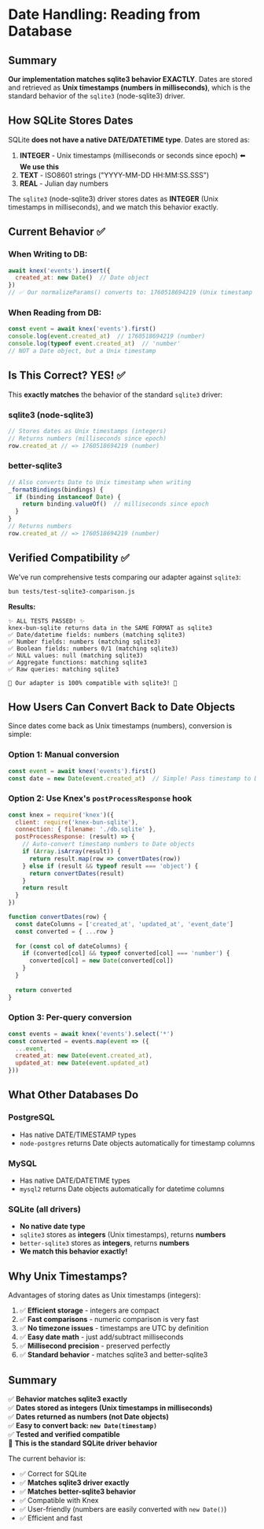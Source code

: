 # Date Handling: Reading from Database

## Summary

**Our implementation matches sqlite3 behavior EXACTLY**. Dates are stored and retrieved as **Unix timestamps (numbers in milliseconds)**, which is the standard behavior of the `sqlite3` (node-sqlite3) driver.

## How SQLite Stores Dates

SQLite **does not have a native DATE/DATETIME type**. Dates are stored as:
1. **INTEGER** - Unix timestamps (milliseconds or seconds since epoch) ⬅️ **We use this**
2. **TEXT** - ISO8601 strings ("YYYY-MM-DD HH:MM:SS.SSS")
3. **REAL** - Julian day numbers

The `sqlite3` (node-sqlite3) driver stores dates as **INTEGER** (Unix timestamps in milliseconds), and we match this behavior exactly.

## Current Behavior ✅

### When Writing to DB:
```javascript
await knex('events').insert({
  created_at: new Date()  // Date object
})
// ✅ Our normalizeParams() converts to: 1760518694219 (Unix timestamp in ms)
```

### When Reading from DB:
```javascript
const event = await knex('events').first()
console.log(event.created_at)  // 1760518694219 (number)
console.log(typeof event.created_at)  // 'number'
// NOT a Date object, but a Unix timestamp
```

## Is This Correct? YES! ✅

This **exactly matches** the behavior of the standard `sqlite3` driver:

### sqlite3 (node-sqlite3)
```javascript
// Stores dates as Unix timestamps (integers)
// Returns numbers (milliseconds since epoch)
row.created_at // => 1760518694219 (number)
```

### better-sqlite3
```javascript
// Also converts Date to Unix timestamp when writing
_formatBindings(bindings) {
  if (binding instanceof Date) {
    return binding.valueOf()  // milliseconds since epoch
  }
}
// Returns numbers
row.created_at // => 1760518694219 (number)
```

## Verified Compatibility ✅

We've run comprehensive tests comparing our adapter against `sqlite3`:

```bash
bun tests/test-sqlite3-comparison.js
```

**Results:**
```
✨ ALL TESTS PASSED! ✨
knex-bun-sqlite returns data in the SAME FORMAT as sqlite3
✅ Date/datetime fields: numbers (matching sqlite3)
✅ Number fields: numbers (matching sqlite3)  
✅ Boolean fields: numbers 0/1 (matching sqlite3)
✅ NULL values: null (matching sqlite3)
✅ Aggregate functions: matching sqlite3
✅ Raw queries: matching sqlite3

🎉 Our adapter is 100% compatible with sqlite3! 🎉
```

## How Users Can Convert Back to Date Objects

Since dates come back as Unix timestamps (numbers), conversion is simple:

### Option 1: Manual conversion
```javascript
const event = await knex('events').first()
const date = new Date(event.created_at)  // Simple! Pass timestamp to Date constructor
```

### Option 2: Use Knex's `postProcessResponse` hook
```javascript
const knex = require('knex')({
  client: require('knex-bun-sqlite'),
  connection: { filename: './db.sqlite' },
  postProcessResponse: (result) => {
    // Auto-convert timestamp numbers to Date objects
    if (Array.isArray(result)) {
      return result.map(row => convertDates(row))
    } else if (result && typeof result === 'object') {
      return convertDates(result)
    }
    return result
  }
})

function convertDates(row) {
  const dateColumns = ['created_at', 'updated_at', 'event_date']
  const converted = { ...row }
  
  for (const col of dateColumns) {
    if (converted[col] && typeof converted[col] === 'number') {
      converted[col] = new Date(converted[col])
    }
  }
  
  return converted
}
```

### Option 3: Per-query conversion
```javascript
const events = await knex('events').select('*')
const converted = events.map(event => ({
  ...event,
  created_at: new Date(event.created_at),
  updated_at: new Date(event.updated_at)
}))
```

## What Other Databases Do

### PostgreSQL
- Has native DATE/TIMESTAMP types
- `node-postgres` returns Date objects automatically for timestamp columns

### MySQL
- Has native DATE/DATETIME types  
- `mysql2` returns Date objects automatically for datetime columns

### SQLite (all drivers)
- **No native date type**
- `sqlite3` stores as **integers** (Unix timestamps), returns **numbers**
- `better-sqlite3` stores as **integers**, returns **numbers**
- **We match this behavior exactly!**

## Why Unix Timestamps?

Advantages of storing dates as Unix timestamps (integers):
1. ✅ **Efficient storage** - integers are compact
2. ✅ **Fast comparisons** - numeric comparison is very fast
3. ✅ **No timezone issues** - timestamps are UTC by definition
4. ✅ **Easy date math** - just add/subtract milliseconds
5. ✅ **Millisecond precision** - preserved perfectly
6. ✅ **Standard behavior** - matches sqlite3 and better-sqlite3

## Summary

✅ **Behavior matches sqlite3 exactly**  
✅ **Dates stored as integers (Unix timestamps in milliseconds)**  
✅ **Dates returned as numbers (not Date objects)**  
✅ **Easy to convert back: `new Date(timestamp)`**  
✅ **Tested and verified compatible**  
📝 **This is the standard SQLite driver behavior**

The current behavior is:
- ✅ Correct for SQLite
- ✅ **Matches sqlite3 driver exactly**
- ✅ **Matches better-sqlite3 behavior**
- ✅ Compatible with Knex
- ✅ User-friendly (numbers are easily converted with `new Date()`)
- ✅ Efficient and fast
